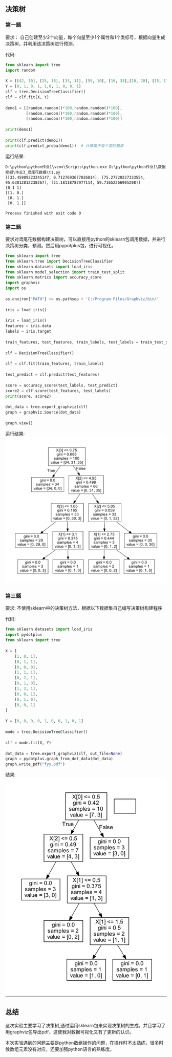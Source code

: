 ## 决策树
### 第一题
要求：
 自己创建至少2个向量，每个向量至少1个属性和1个类标号，根据向量生成决策树，并利用该决策树进行预测。

代码:
```python
from sklearn import tree
import random

X = [[42, 10], [25, 18], [33, 11], [55, 10], [16, 33],[10, 20], [15, 17], [23, 21], [50, 20], [20, 34]]
Y = [0, 1, 0, 1, 1,0, 1, 0, 0, 1]
clf = tree.DecisionTreeClassifier()
clf = clf.fit(X, Y)

demo1 = [[random.random()*100,random.random()*100],
         [random.random()*100,random.random()*100],
         [random.random()*100,random.random()*100]]

print(demo1)

print(clf.predict(demo1))
print(clf.predict_proba(demo1))  # 计算属于每个类的概率
```
运行结果:
```text
D:\python\python作业1\venv\Scripts\python.exe D:\python\python作业1\数据挖掘\作业3_鸢尾花数据\t1.py 
[[33.45909223345147, 0.7127693677026814], [75.27220227333554, 95.63012812238267], [21.18118782977114, 59.71652266905208]]
[0 1 1]
[[1. 0.]
 [0. 1.]
 [0. 1.]]

Process finished with exit code 0
```

### 第二题
要求对鸢尾花数据构建决策树，可以直接用python的sklearn包调用数据，并进行决策树分类，预测。然后用pypotplus包，进行可视化。
```python
from sklearn import tree
from sklearn.tree import DecisionTreeClassifier
from sklearn.datasets import load_iris
from sklearn.model_selection import train_test_split
from sklearn.metrics import accuracy_score
import graphviz
import os

os.environ["PATH"] += os.pathsep + 'C:/Program Files/Graphviz/bin/'

iris = load_iris()

iris = load_iris()
features = iris.data
labels = iris.target

train_features, test_features, train_labels, test_labels = train_test_split(features, labels, test_size=0.33, random_state=0)

clf = DecisionTreeClassifier()

clf = clf.fit(train_features, train_labels)

test_predict = clf.predict(test_features)

score = accuracy_score(test_labels, test_predict)
score2 = clf.score(test_features, test_labels)
print(score, score2)

dot_data = tree.export_graphviz(clf)
graph = graphviz.Source(dot_data)

graph.view()
```
运行结果:
![](2022-10-11-17-37-51.png)

### 第三题
要求:
不使用sklearn中的决策树方法，根据以下数据集自己编写决策树构建程序

代码:
```python
from sklearn.datasets import load_iris
import pydotplus 
from sklearn import tree

X = [
    [1, 0, 1],
    [0, 1, 1],
    [0, 0, 0],
    [1, 1, 1],
    [0, 2, 1],
    [0, 1, 0],
    [1, 2, 1],
    [0, 0, 1],
    [0, 1, 0],
    [0, 0, 1]
]

Y = [0, 0, 0, 0, 1, 0, 0, 1, 0, 1]

mode = tree.DecisionTreeClassifier()

clf = mode.fit(X, Y)

dot_data = tree.export_graphviz(clf, out_file=None)
graph = pydotplus.graph_from_dot_data(dot_data)
graph.write_pdf("fyy.pdf")
```

结果:
![](2022-10-11-20-17-09.png)


## 总结
这次实验主要学习了决策树,通过运用sklearn包来实现决策树的生成。并且学习了用graphviz包导出pdf，这使我对数据可视化又有了更新的认识。

本次实验遇到的问题主要是python数组操作的问题，在操作时不太熟练，很多时候数组元素没有对应，还要加强python语言的熟练度。






